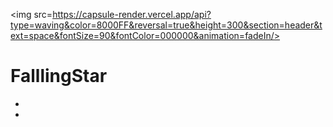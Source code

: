 <img src=https://capsule-render.vercel.app/api?type=waving&color=8000FF&reversal=true&height=300&section=header&text=space&fontSize=90&fontColor=000000&animation=fadeIn/>


# FalllingStar

- 
-
